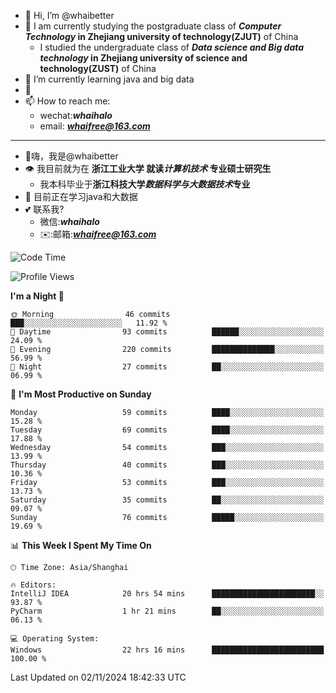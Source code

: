 - 👋 Hi, I’m @whaibetter
- 👀 I am currently studying the postgraduate class of ***Computer Technology* in Zhejiang university of technology(ZJUT)** of China
  -  I studied the undergraduate class of ***Data science and Big data technology* in Zhejiang university of science and technology(ZUST)** of China
- 🌱 I’m currently learning java and big data
- 💞️ 
- 📫 How to reach me: 
  - wechat:***whaihalo***
  - email: ***whaifree@163.com***
 ------------------------
- 👋嗨，我是@whaibetter
- 👁 我目前就为在 **浙江工业大学 就读*计算机技术* 专业硕士研究生**
  - 我本科毕业于**浙江科技大学*数据科学与大数据技术*专业**
- 🌴 目前正在学习java和大数据
- 💕 联系我?
  - 微信:***whaihalo***
  - ✉️:邮箱:***whaifree@163.com***

<!--START_SECTION:waka-->
![Code Time](http://img.shields.io/badge/Code%20Time-586%20hrs%2027%20mins-blue)

![Profile Views](http://img.shields.io/badge/Profile%20Views-0-blue)

**I'm a Night 🦉** 

```text
🌞 Morning                46 commits          ███░░░░░░░░░░░░░░░░░░░░░░   11.92 % 
🌆 Daytime                93 commits          ██████░░░░░░░░░░░░░░░░░░░   24.09 % 
🌃 Evening                220 commits         ██████████████░░░░░░░░░░░   56.99 % 
🌙 Night                  27 commits          ██░░░░░░░░░░░░░░░░░░░░░░░   06.99 % 
```
📅 **I'm Most Productive on Sunday** 

```text
Monday                   59 commits          ████░░░░░░░░░░░░░░░░░░░░░   15.28 % 
Tuesday                  69 commits          ████░░░░░░░░░░░░░░░░░░░░░   17.88 % 
Wednesday                54 commits          ███░░░░░░░░░░░░░░░░░░░░░░   13.99 % 
Thursday                 40 commits          ███░░░░░░░░░░░░░░░░░░░░░░   10.36 % 
Friday                   53 commits          ███░░░░░░░░░░░░░░░░░░░░░░   13.73 % 
Saturday                 35 commits          ██░░░░░░░░░░░░░░░░░░░░░░░   09.07 % 
Sunday                   76 commits          █████░░░░░░░░░░░░░░░░░░░░   19.69 % 
```


📊 **This Week I Spent My Time On** 

```text
🕑︎ Time Zone: Asia/Shanghai

🔥 Editors: 
IntelliJ IDEA            20 hrs 54 mins      ███████████████████████░░   93.87 % 
PyCharm                  1 hr 21 mins        ██░░░░░░░░░░░░░░░░░░░░░░░   06.13 % 

💻 Operating System: 
Windows                  22 hrs 16 mins      █████████████████████████   100.00 % 
```


 Last Updated on 02/11/2024 18:42:33 UTC
<!--END_SECTION:waka-->
